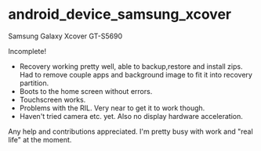 android_device_samsung_xcover
=============================

Samsung Galaxy Xcover GT-S5690

Incomplete!

* Recovery working pretty well, able to backup,restore and install zips. Had to remove couple apps and background image to fit it into recovery partition.
* Boots to the home screen without errors.
* Touchscreen works.
* Problems with the RIL. Very near to get it to work though.
* Haven't tried camera etc. yet. Also no display hardware acceleration.

Any help and contributions appreciated. I'm pretty busy with work and "real life" at the moment.

